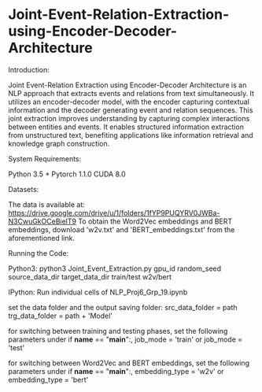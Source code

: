 # Joint-Event-Relation-Extraction-using-Encoder-Decoder-Architecture

Introduction:

Joint Event-Relation Extraction using Encoder-Decoder Architecture is an NLP approach that extracts events and relations from text simultaneously. It utilizes an encoder-decoder model, with the encoder capturing contextual information and the decoder generating event and relation sequences. This joint extraction improves understanding by capturing complex interactions between entities and events. It enables structured information extraction from unstructured text, benefiting applications like information retrieval and knowledge graph construction.


System Requirements:

Python 3.5 +
Pytorch 1.1.0
CUDA 8.0


Datasets:

The data is available at: https://drive.google.com/drive/u/1/folders/1fYP9PUQYRV0JWBa-N3CwuGkOCeBielT9
To obtain the Word2Vec embeddings and BERT embeddings, download 'w2v.txt' and 'BERT_embeddings.txt' from the aforementioned link.



Running the Code:

Python3: python3  Joint_Event_Extraction.py  gpu_id  random_seed  source_data_dir  target_data_dir  train/test  w2v/bert

IPython: Run individual cells of NLP_Proj6_Grp_19.ipynb

set the data folder and the output saving folder: src_data_folder = path trg_data_folder = path + 'Model'

for switching between training and testing phases, set the following parameters under if __name__ == "__main__":, job_mode = 'train' or job_mode = 'test'

for switching between Word2Vec and BERT embeddings, set the following parameters under if __name__ == "__main__":, embedding_type = 'w2v' or embedding_type = 'bert'

